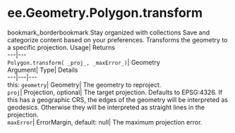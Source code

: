  
#  ee.Geometry.Polygon.transform 
bookmark_borderbookmark Stay organized with collections  Save and categorize content based on your preferences.
Transforms the geometry to a specific projection. 
Usage| Returns  
---|---  
`Polygon.transform( _proj_, _maxError_)`| Geometry  
Argument| Type| Details  
---|---|---  
this: `geometry`| Geometry| The geometry to reproject.  
`proj`| Projection, optional| The target projection. Defaults to EPSG:4326. If this has a geographic CRS, the edges of the geometry will be interpreted as geodesics. Otherwise they will be interpreted as straight lines in the projection.  
`maxError`| ErrorMargin, default: null| The maximum projection error.  

